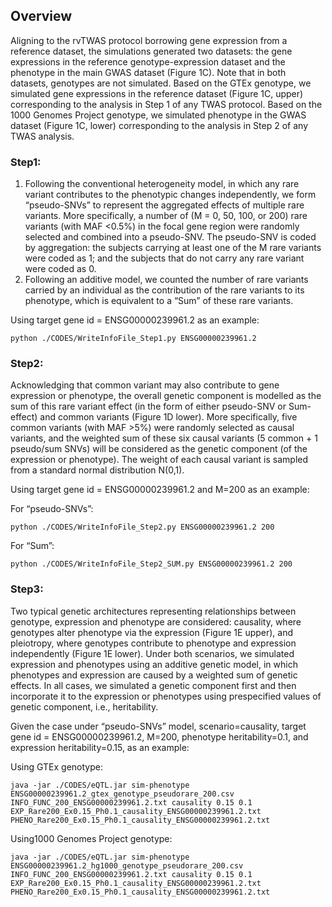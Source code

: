 ## Overview 
Aligning to the rvTWAS protocol borrowing gene expression from a reference dataset, the simulations generated two datasets: the gene expressions in the reference genotype-expression dataset and the phenotype in the main GWAS dataset (Figure 1C). Note that in both datasets, genotypes are not simulated. 
Based on the GTEx genotype, we simulated gene expressions in the reference dataset (Figure 1C, upper) corresponding to the analysis in Step 1 of any TWAS protocol. Based on the 1000 Genomes Project genotype, we simulated phenotype in the GWAS dataset (Figure 1C, lower) corresponding to the analysis in Step 2 of any TWAS analysis. 

### Step1: 
1) Following the conventional heterogeneity model, in which any rare variant contributes to the phenotypic changes independently, we form “pseudo-SNVs” to represent the aggregated effects of multiple rare variants. More specifically, a number of (M = 0, 50, 100, or 200) rare variants (with MAF <0.5%) in the focal gene region were randomly selected and combined into a pseudo-SNV. The pseudo-SNV is coded by aggregation: the subjects carrying at least one of the M rare variants were coded as 1; and the subjects that do not carry any rare variant were coded as 0. 
2) Following an additive model, we counted the number of rare variants carried by an individual as the contribution of the rare variants to its phenotype, which is equivalent to a “Sum” of these rare variants. 

Using target gene id = ENSG00000239961.2 as an example:

`python ./CODES/WriteInfoFile_Step1.py ENSG00000239961.2`

### Step2:
Acknowledging that common variant may also contribute to gene expression or phenotype, the overall genetic component is modelled as the sum of this rare variant effect (in the form of either pseudo-SNV or Sum-effect) and common variants (Figure 1D lower). More specifically, five common variants (with MAF >5%) were randomly selected as causal variants, and the weighted sum of these six causal variants (5 common + 1 pseudo/sum SNVs) will be considered as the genetic component (of the expression or phenotype). The weight of each causal variant is sampled from a standard normal distribution N(0,1). 

Using target gene id = ENSG00000239961.2 and M=200 as an example:

For “pseudo-SNVs”:

`python ./CODES/WriteInfoFile_Step2.py ENSG00000239961.2 200`

For “Sum”:

`python ./CODES/WriteInfoFile_Step2_SUM.py ENSG00000239961.2 200`

### Step3:
Two typical genetic architectures representing relationships between genotype, expression and phenotype are considered: causality, where genotypes alter phenotype via the expression (Figure 1E upper), and pleiotropy, where genotypes contribute to phenotype and expression independently (Figure 1E lower). Under both scenarios, we simulated expression and phenotypes using an additive genetic model, in which phenotypes and expression are caused by a weighted sum of genetic effects. In all cases, we simulated a genetic component first and then incorporate it to the expression or phenotypes using prespecified values of genetic component, i.e., heritability.

Given the case under “pseudo-SNVs” model, scenario=causality, target gene id = ENSG00000239961.2, M=200, phenotype heritability=0.1, and expression heritability=0.15, as an example:

Using GTEx genotype:

`java -jar ./CODES/eQTL.jar sim-phenotype ENSG00000239961.2_gtex_genotype_pseudorare_200.csv INFO_FUNC_200_ENSG00000239961.2.txt causality 0.15 0.1 EXP_Rare200_Ex0.15_Ph0.1_causality_ENSG00000239961.2.txt PHENO_Rare200_Ex0.15_Ph0.1_causality_ENSG00000239961.2.txt`

Using1000 Genomes Project genotype:

`java -jar ./CODES/eQTL.jar sim-phenotype ENSG00000239961.2_hg1000_genotype_pseudorare_200.csv INFO_FUNC_200_ENSG00000239961.2.txt causality 0.15 0.1 EXP_Rare200_Ex0.15_Ph0.1_causality_ENSG00000239961.2.txt PHENO_Rare200_Ex0.15_Ph0.1_causality_ENSG00000239961.2.txt`
